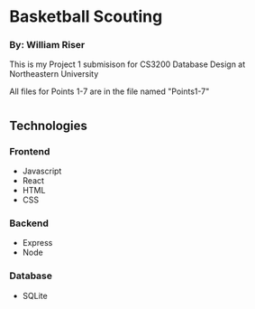 # Basketball Scouting
### By: William Riser

This is my Project 1 submisison for CS3200 Database Design at Northeastern University

All files for Points 1-7 are in the file named "Points1-7" 
#

## Technologies
### Frontend
* Javascript
* React
* HTML
* CSS

### Backend
* Express
* Node

### Database 
* SQLite